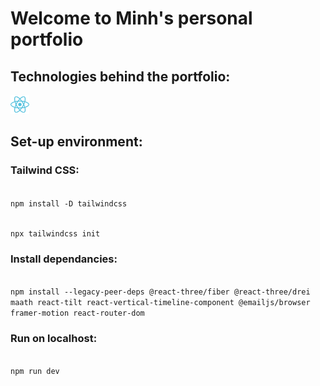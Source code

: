 # Welcome to Minh's personal portfolio
## Technologies behind the portfolio:
<img src="src\assets\tech\reactjs.png" width="30" />

## Set-up environment:

### Tailwind CSS:
<code>
npm install -D tailwindcss

npx tailwindcss init
</code>

### Install dependancies:
<code>
npm install --legacy-peer-deps @react-three/fiber @react-three/drei maath react-tilt react-vertical-timeline-component @emailjs/browser framer-motion react-router-dom
</code>

### Run on localhost: 
<code>
npm run dev
</code>
